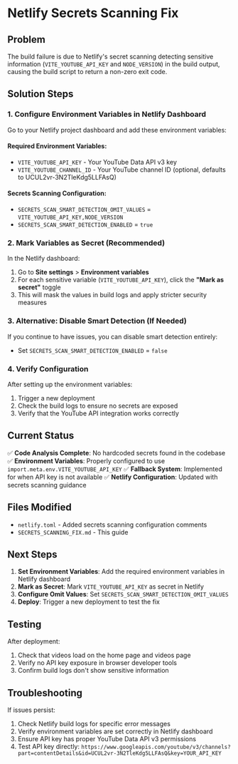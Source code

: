# Netlify Secrets Scanning Fix

## Problem
The build failure is due to Netlify's secret scanning detecting sensitive information (`VITE_YOUTUBE_API_KEY` and `NODE_VERSION`) in the build output, causing the build script to return a non-zero exit code.

## Solution Steps

### 1. Configure Environment Variables in Netlify Dashboard

Go to your Netlify project dashboard and add these environment variables:

#### Required Environment Variables:
- `VITE_YOUTUBE_API_KEY` - Your YouTube Data API v3 key
- `VITE_YOUTUBE_CHANNEL_ID` - Your YouTube channel ID (optional, defaults to UCUL2vr-3N2TleKdg5LLFAsQ)

#### Secrets Scanning Configuration:
- `SECRETS_SCAN_SMART_DETECTION_OMIT_VALUES` = `VITE_YOUTUBE_API_KEY,NODE_VERSION`
- `SECRETS_SCAN_SMART_DETECTION_ENABLED` = `true`

### 2. Mark Variables as Secret (Recommended)

In the Netlify dashboard:
1. Go to **Site settings** > **Environment variables**
2. For each sensitive variable (`VITE_YOUTUBE_API_KEY`), click the **"Mark as secret"** toggle
3. This will mask the values in build logs and apply stricter security measures

### 3. Alternative: Disable Smart Detection (If Needed)

If you continue to have issues, you can disable smart detection entirely:
- Set `SECRETS_SCAN_SMART_DETECTION_ENABLED` = `false`

### 4. Verify Configuration

After setting up the environment variables:
1. Trigger a new deployment
2. Check the build logs to ensure no secrets are exposed
3. Verify that the YouTube API integration works correctly

## Current Status

✅ **Code Analysis Complete**: No hardcoded secrets found in the codebase
✅ **Environment Variables**: Properly configured to use `import.meta.env.VITE_YOUTUBE_API_KEY`
✅ **Fallback System**: Implemented for when API key is not available
✅ **Netlify Configuration**: Updated with secrets scanning guidance

## Files Modified

- `netlify.toml` - Added secrets scanning configuration comments
- `SECRETS_SCANNING_FIX.md` - This guide

## Next Steps

1. **Set Environment Variables**: Add the required environment variables in Netlify dashboard
2. **Mark as Secret**: Mark `VITE_YOUTUBE_API_KEY` as secret in Netlify
3. **Configure Omit Values**: Set `SECRETS_SCAN_SMART_DETECTION_OMIT_VALUES`
4. **Deploy**: Trigger a new deployment to test the fix

## Testing

After deployment:
1. Check that videos load on the home page and videos page
2. Verify no API key exposure in browser developer tools
3. Confirm build logs don't show sensitive information

## Troubleshooting

If issues persist:
1. Check Netlify build logs for specific error messages
2. Verify environment variables are set correctly in Netlify dashboard
3. Ensure API key has proper YouTube Data API v3 permissions
4. Test API key directly: `https://www.googleapis.com/youtube/v3/channels?part=contentDetails&id=UCUL2vr-3N2TleKdg5LLFAsQ&key=YOUR_API_KEY`
